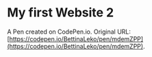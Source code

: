 # My first Website 2

A Pen created on CodePen.io. Original URL: [https://codepen.io/BettinaLeko/pen/mdemZPP](https://codepen.io/BettinaLeko/pen/mdemZPP).


